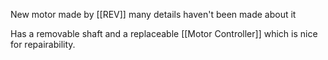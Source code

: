 New motor made by [[REV]] many details haven't been made about it

Has a removable shaft and a replaceable [[Motor Controller]] which is nice for repairability. 
